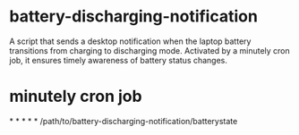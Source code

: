 # battery-discharging-notification
A script that sends a desktop notification when the laptop battery transitions from charging to discharging mode. Activated by a minutely cron job, it ensures timely awareness of battery status changes.

# minutely cron job
\* \* \* \* \* /path/to/battery-discharging-notification/batterystate
